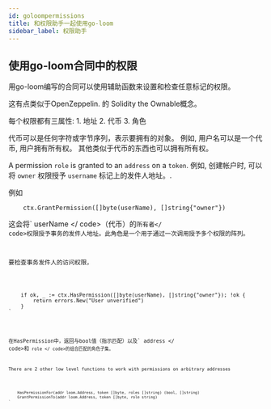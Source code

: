 ```yaml
---
id: goloompermissions
title: 和权限助手一起使用go-loom
sidebar_label: 权限助手
---
```

## 使用go-loom合同中的权限

用go-loom编写的合同可以使用辅助函数来设置和检查任意标记的权限。

这有点类似于OpenZeppelin</a>.  的 Solidity the Ownable概念。</p> 

每个权限都有三属性: 1. 地址 2. 代币 3. 角色

代币可以是任何字符或字节序列，表示要拥有的对象。 例如, 用户名可以是一个代币, 用户拥有所有权。 其他类似于代币的东西也可以拥有所有权。

A permission `role` is granted to an `address` on a `token`. 例如, 创建帐户时, 可以将 `owner` 权限授予 `username` 标记上的发件人地址。.

例如

        ctx.GrantPermission([]byte(userName), []string{"owner"})
    

这会将` userName </ code>（代币）的<code>所有者</ code>权限授予事务的发件人地址。此角色是一个用于通过一次调用授予多个权限的阵列。</p>

<p>要检查事务发件人的访问权限，</p>

<pre><code>    if ok, _ := ctx.HasPermission([]byte(userName), []string{"owner"}); !ok {
        return errors.New("User unverified")
    }
`</pre> 

在HasPermission中，返回与bool值（指示匹配）以及` address </ code>和<code> role </ code>的组合匹配的角色子集。</p>

<p>There are 2 other low level functions to work with permissions on arbitrary addresses</p>

<pre><code>    HasPermissionFor(addr loom.Address, token []byte, roles []string) (bool, []string)
    GrantPermissionTo(addr loom.Address, token []byte, role string)
`</pre>